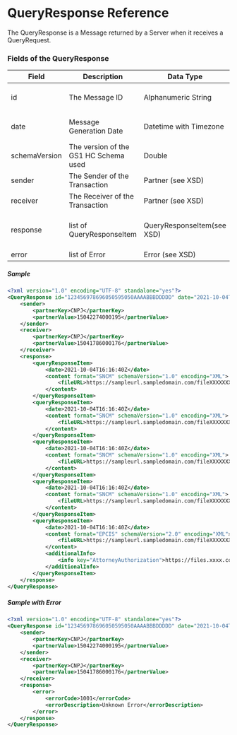 # QueryResponse Reference

The QueryResponse is a Message returned by a Server when it receives a QueryRequest.


### Fields of the QueryResponse

|Field|Description|Data Type|Sample|Note|
|-----|-----------|---------|------|----|
|id|The Message ID|Alphanumeric String|123456978696050595050AAAABBBDDDDD| The ID has to be unique for the Trading Partner|
|date|Message Generation Date|Datetime with Timezone|2021-10-03T22:06:45Z| The date reference is always defined as GMT-0|
|schemaVersion|The version of the GS1 HC Schema used|Double|1.0||
|sender|The Sender of the Transaction|Partner (see XSD)|```<sender><partnerKey>CNPJ</partnerKey><partnerValue>15041786000176</partnerValue></sender>```||
|receiver|The Receiver of the Transaction|Partner (see XSD)|```<receiver><partnerKey>CNPJ</partnerKey><partnerValue>15041786000176</partnerValue></receiver>```||
|response|list of QueryResponseItem|QueryResponseItem(see XSD)|```<response><queryResponseItem><date>2021-10-04T16:16:40Z</date><content format="SNCM" schemaVersion="1.0" encoding="XML">  <fileURL>https://sampleurl.sampledomain.com/fileXXXXXXXX-0.xml</fileURL></content></queryResponseItem></response>```|List of QueryResponseItem |
|error|list of Error|Error (see XSD)||List of Error |
##### Sample

```xml
<?xml version="1.0" encoding="UTF-8" standalone="yes"?>
<QueryResponse id="123456978696050595050AAAABBBDDDDD" date="2021-10-04T16:16:40Z" schemaVersion="1.0" xmlns="http://hc.gs1br.org.br/">
    <sender>
        <partnerKey>CNPJ</partnerKey>
        <partnerValue>15042274000195</partnerValue>
    </sender>
    <receiver>
        <partnerKey>CNPJ</partnerKey>
        <partnerValue>15041786000176</partnerValue>
    </receiver>
    <response>
        <queryResponseItem>
            <date>2021-10-04T16:16:40Z</date>
            <content format="SNCM" schemaVersion="1.0" encoding="XML">
                <fileURL>https://sampleurl.sampledomain.com/fileXXXXXXXX-0.xml</fileURL>
            </content>
        </queryResponseItem>
        <queryResponseItem>
            <date>2021-10-04T16:16:40Z</date>
            <content format="SNCM" schemaVersion="1.0" encoding="XML">
                <fileURL>https://sampleurl.sampledomain.com/fileXXXXXXXX-1.xml</fileURL>
            </content>
        </queryResponseItem>
        <queryResponseItem>
            <date>2021-10-04T16:16:40Z</date>
            <content format="SNCM" schemaVersion="1.0" encoding="XML">
                <fileURL>https://sampleurl.sampledomain.com/fileXXXXXXXX-2.xml</fileURL>
            </content>
        </queryResponseItem>
        <queryResponseItem>
            <date>2021-10-04T16:16:40Z</date>
            <content format="SNCM" schemaVersion="1.0" encoding="XML">
                <fileURL>https://sampleurl.sampledomain.com/fileXXXXXXXX-3.xml</fileURL>
            </content>
        </queryResponseItem>
        <queryResponseItem>
            <date>2021-10-04T16:16:40Z</date>
            <content format="EPCIS" schemaVersion="2.0" encoding="XML">
                <fileURL>https://sampleurl.sampledomain.com/fileXXXXXXXX-4.xml</fileURL>
            </content>
            <additionalInfo>
                <info key="AttorneyAuthorization">https://files.xxxx.com/0000000111212.xml</info>
            </additionalInfo>
        </queryResponseItem>       
    </response>
</QueryResponse>
```
##### Sample with Error

```xml
<?xml version="1.0" encoding="UTF-8" standalone="yes"?>
<QueryResponse id="123456978696050595050AAAABBBDDDDD" date="2021-10-04T16:16:40Z" schemaVersion="1.0" xmlns="http://hc.gs1br.org.br/">
    <sender>
        <partnerKey>CNPJ</partnerKey>
        <partnerValue>15042274000195</partnerValue>
    </sender>
    <receiver>
        <partnerKey>CNPJ</partnerKey>
        <partnerValue>15041786000176</partnerValue>
    </receiver>  
	<response>	
		<error>
			<errorCode>1001</errorCode>
			<errorDescription>Unknown Error</errorDescription>
		</error>
    </response>
</QueryResponse>
```
